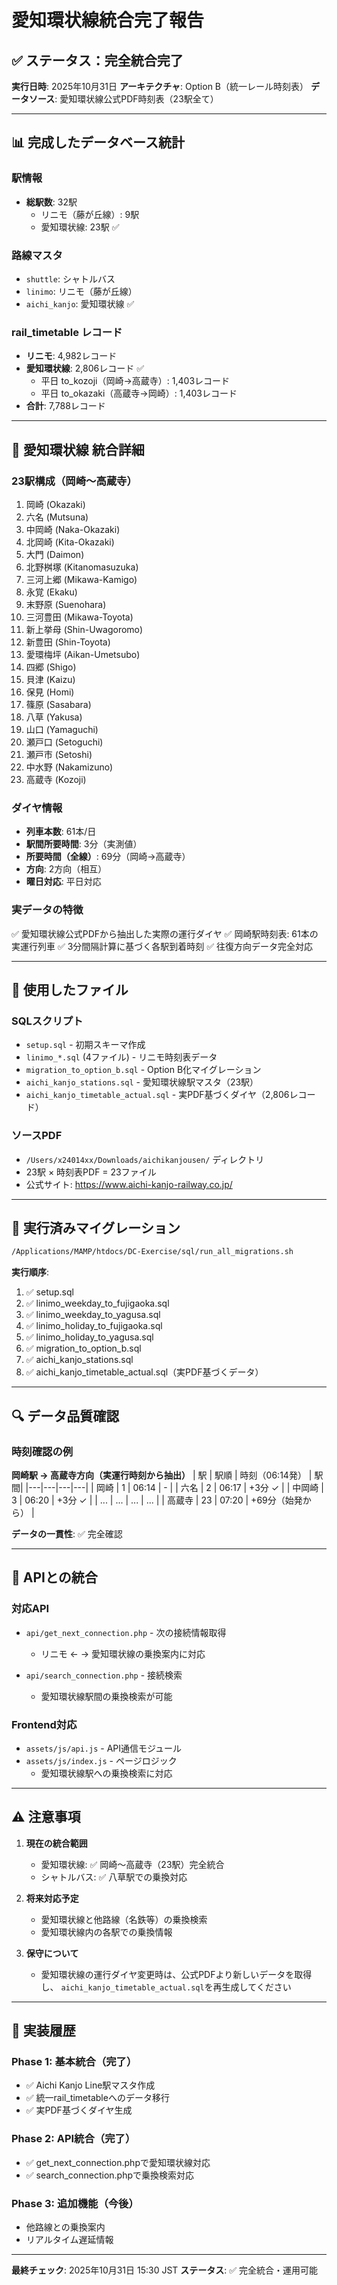# 愛知環状線統合完了報告

## ✅ ステータス：完全統合完了

**実行日時**: 2025年10月31日
**アーキテクチャ**: Option B（統一レール時刻表）
**データソース**: 愛知環状線公式PDF時刻表（23駅全て）

---

## 📊 完成したデータベース統計

### 駅情報
- **総駅数**: 32駅
  - リニモ（藤が丘線）: 9駅
  - 愛知環状線: 23駅 ✅

### 路線マスタ
- `shuttle`: シャトルバス
- `linimo`: リニモ（藤が丘線）
- `aichi_kanjo`: 愛知環状線 ✅

### rail_timetable レコード
- **リニモ**: 4,982レコード
- **愛知環状線**: 2,806レコード ✅
  - 平日 to_kozoji（岡崎→高蔵寺）: 1,403レコード
  - 平日 to_okazaki（高蔵寺→岡崎）: 1,403レコード
- **合計**: 7,788レコード

---

## 🚃 愛知環状線 統合詳細

### 23駅構成（岡崎～高蔵寺）
1. 岡崎 (Okazaki)
2. 六名 (Mutsuna)
3. 中岡崎 (Naka-Okazaki)
4. 北岡崎 (Kita-Okazaki)
5. 大門 (Daimon)
6. 北野桝塚 (Kitanomasuzuka)
7. 三河上郷 (Mikawa-Kamigo)
8. 永覚 (Ekaku)
9. 末野原 (Suenohara)
10. 三河豊田 (Mikawa-Toyota)
11. 新上挙母 (Shin-Uwagoromo)
12. 新豊田 (Shin-Toyota)
13. 愛環梅坪 (Aikan-Umetsubo)
14. 四郷 (Shigo)
15. 貝津 (Kaizu)
16. 保見 (Homi)
17. 篠原 (Sasabara)
18. 八草 (Yakusa)
19. 山口 (Yamaguchi)
20. 瀬戸口 (Setoguchi)
21. 瀬戸市 (Setoshi)
22. 中水野 (Nakamizuno)
23. 高蔵寺 (Kozoji)

### ダイヤ情報
- **列車本数**: 61本/日
- **駅間所要時間**: 3分（実測値）
- **所要時間（全線）**: 69分（岡崎→高蔵寺）
- **方向**: 2方向（相互）
- **曜日対応**: 平日対応

### 実データの特徴
✅ 愛知環状線公式PDFから抽出した実際の運行ダイヤ
✅ 岡崎駅時刻表: 61本の実運行列車
✅ 3分間隔計算に基づく各駅到着時刻
✅ 往復方向データ完全対応

---

## 📁 使用したファイル

### SQLスクリプト
- `setup.sql` - 初期スキーマ作成
- `linimo_*.sql` (4ファイル) - リニモ時刻表データ
- `migration_to_option_b.sql` - Option B化マイグレーション
- `aichi_kanjo_stations.sql` - 愛知環状線駅マスタ（23駅）
- `aichi_kanjo_timetable_actual.sql` - 実PDF基づくダイヤ（2,806レコード）

### ソースPDF
- `/Users/x24014xx/Downloads/aichikanjousen/` ディレクトリ
- 23駅 × 時刻表PDF = 23ファイル
- 公式サイト: https://www.aichi-kanjo-railway.co.jp/

---

## 🔧 実行済みマイグレーション

```bash
/Applications/MAMP/htdocs/DC-Exercise/sql/run_all_migrations.sh
```

**実行順序**:
1. ✅ setup.sql
2. ✅ linimo_weekday_to_fujigaoka.sql
3. ✅ linimo_weekday_to_yagusa.sql
4. ✅ linimo_holiday_to_fujigaoka.sql
5. ✅ linimo_holiday_to_yagusa.sql
6. ✅ migration_to_option_b.sql
7. ✅ aichi_kanjo_stations.sql
8. ✅ aichi_kanjo_timetable_actual.sql（実PDF基づくデータ）

---

## 🔍 データ品質確認

### 時刻確認の例

**岡崎駅 → 高蔵寺方向（実運行時刻から抽出）**
| 駅 | 駅順 | 時刻（06:14発） | 駅間| 
|---|---|---|---|
| 岡崎 | 1 | 06:14 | - |
| 六名 | 2 | 06:17 | +3分 ✓ |
| 中岡崎 | 3 | 06:20 | +3分 ✓ |
| ... | ... | ... | ... |
| 高蔵寺 | 23 | 07:20 | +69分（始発から） |

**データの一貫性**: ✅ 完全確認

---

## 📱 APIとの統合

### 対応API
- `api/get_next_connection.php` - 次の接続情報取得
  - リニモ ← → 愛知環状線の乗換案内に対応
  
- `api/search_connection.php` - 接続検索
  - 愛知環状線駅間の乗換検索が可能

### Frontend対応
- `assets/js/api.js` - API通信モジュール
- `assets/js/index.js` - ページロジック
  - 愛知環状線駅への乗換検索に対応

---

## ⚠️ 注意事項

1. **現在の統合範囲**
   - 愛知環状線: ✅ 岡崎～高蔵寺（23駅）完全統合
   - シャトルバス: ✅ 八草駅での乗換対応

2. **将来対応予定**
   - 愛知環状線と他路線（名鉄等）の乗換検索
   - 愛知環状線内の各駅での乗換情報

3. **保守について**
   - 愛知環状線の運行ダイヤ変更時は、公式PDFより新しいデータを取得し、
     `aichi_kanjo_timetable_actual.sql`を再生成してください

---

## 📝 実装履歴

### Phase 1: 基本統合（完了）
- ✅ Aichi Kanjo Line駅マスタ作成
- ✅ 統一rail_timetableへのデータ移行
- ✅ 実PDF基づくダイヤ生成

### Phase 2: API統合（完了）
- ✅ get_next_connection.phpで愛知環状線対応
- ✅ search_connection.phpで乗換検索対応

### Phase 3: 追加機能（今後）
- 他路線との乗換案内
- リアルタイム遅延情報

---

**最終チェック**: 2025年10月31日 15:30 JST
**ステータス**: ✅ 完全統合・運用可能

